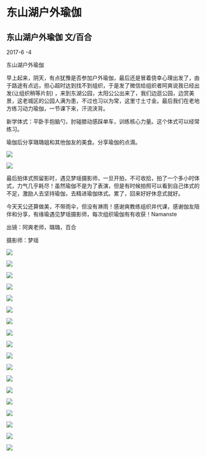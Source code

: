 # 东山湖户外瑜伽 


## **东山湖户外瑜伽 文/百合**

2017-6 -4

东山湖户外瑜伽

早上起来，阴天，有点犹豫是否参加户外瑜伽，最后还是冒着侥幸心理出发了，由于路途有点远，担心超时达到找不到组织，于是发了微信给组织者阿爽说我已经出发(让组织稍等片刻) ，来到东湖公园，太阳公公出来了，我们边逛公园，边赏美景，这老城区的公园人满为患，不过也习以为常，这里寸土寸金。最后我们在老地方练习动力瑜伽，一节课下来，汗流浃背。

新学体式：平卧手抱脑勺，肘碰膝动感踩单车，训练核心力量。这个体式可以经常练习。

瑜伽后分享璐璐姐和其他伽友的美食。分享瑜伽的点滴。

 ![](https://oss.sssmoe.com/wp-content/uploads202406062138864.jpg)        

 ![](https://oss.sssmoe.com/wp-content/uploads202406062138865.jpg)        


最后拍体式照留影时，遇见梦瑶摄影师，一旦开拍，不可收拾，拍了一个多小时体式，力气几乎耗尽！虽然瑜伽不是为了表演，但是有时候拍照可以看到自己体式的不足，激励人去坚持瑜伽，去精进瑜伽体式。累了，回来好好休息式就好。

今天天公还算做美，不带雨伞，但没有淋雨！感谢爽教练组织并代课，感谢伽友陪伴和分享，有缘瑜遇见梦瑶摄影师，每次组织瑜伽有有收获！Namanste                         

出镜：阿爽老师，璐璐，百合

摄影师：梦瑶


 ![](https://oss.sssmoe.com/wp-content/uploads202406062138866.jpg)        

 ![](https://oss.sssmoe.com/wp-content/uploads202406062138867.jpg)        

 ![](https://oss.sssmoe.com/wp-content/uploads202406062138868.jpg)        

 ![](https://oss.sssmoe.com/wp-content/uploads202406062138869.jpg)        

 ![](https://oss.sssmoe.com/wp-content/uploads202406062138870.jpg)        

 ![](https://oss.sssmoe.com/wp-content/uploads202406062138871.jpg)        

 ![](https://oss.sssmoe.com/wp-content/uploads202406062138872.jpg)        

 ![](https://oss.sssmoe.com/wp-content/uploads202406062138873.jpg)        

 ![](https://oss.sssmoe.com/wp-content/uploads202406062138874.jpg)        

 ![](https://oss.sssmoe.com/wp-content/uploads202406062138875.jpg)        

 ![](https://oss.sssmoe.com/wp-content/uploads202406062138876.jpg)        

 ![](https://oss.sssmoe.com/wp-content/uploads202406062138877.jpg)        

 ![](https://oss.sssmoe.com/wp-content/uploads202406062138878.jpg)        

 ![](https://oss.sssmoe.com/wp-content/uploads202406062138879.jpg)        

 ![](https://oss.sssmoe.com/wp-content/uploads202406062138880.jpg)        

 ![](https://raw.githubusercontent.com/lshcool/pic/master/202112142328543.jpg)

 ![](https://raw.githubusercontent.com/lshcool/pic/master/202112142328541.jpg)       


 ![](https://oss.sssmoe.com/wp-content/uploads202406062138881.jpg)        


